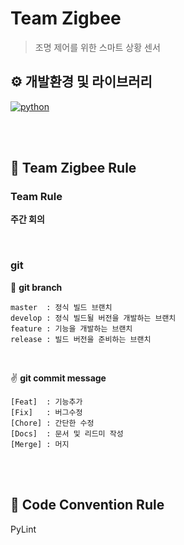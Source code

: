 # Team Zigbee

> 조명 제어를 위한 스마트 상황 센서

## ⚙️ 개발환경 및 라이브러리
[![python](https://img.shields.io/badge/python-3.10-blue.svg)]()

<br/>
<br/>

## 📕 Team Zigbee Rule
### Team Rule
**주간 회의**

<br/>

### git
🔀 **git branch**
```
master  : 정식 빌드 브랜치
develop : 정식 빌드될 버전을 개발하는 브랜치
feature : 기능을 개발하는 브랜치
release : 빌드 버전을 준비하는 브랜치
```
<br/>

✌️  **git commit message**
```
[Feat]  : 기능추가
[Fix]   : 버그수정
[Chore] : 간단한 수정
[Docs]  : 문서 및 리드미 작성
[Merge] : 머지
```

<br/>
<br/>

## 🤝 Code Convention Rule

PyLint
